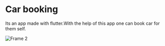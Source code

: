 # Car booking
Its an app made with flutter.With the help of this app one can book car for them self.


![Frame 2](https://github.com/rafsanopi/flight-ticket-booking/assets/45880457/9c40f581-e4d4-4cf4-84e7-a0def1c6285c)

